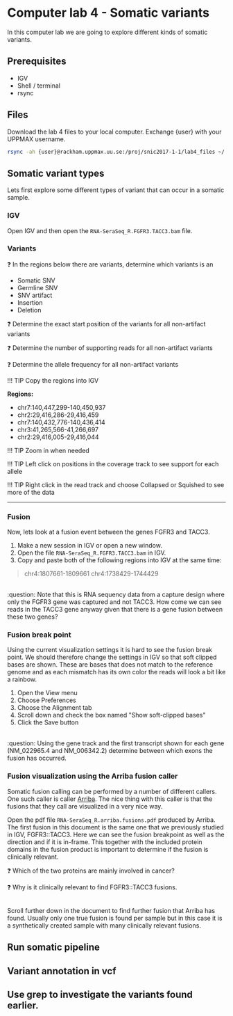 # Computer lab 4 - Somatic variants
In this computer lab we are going to explore different kinds of somatic variants.

## Prerequisites
* IGV
* Shell / terminal
* rsync

## Files
Download the lab 4 files to your local computer. Exchange {user} with your UPPMAX username.

```bash
rsync -ah {user}@rackham.uppmax.uu.se:/proj/snic2017-1-1/lab4_files ~/
```

## Somatic variant types
Lets first explore some different types of variant that can occur in a somatic sample. 

### IGV
Open IGV and then open the `RNA-SeraSeq_R.FGFR3.TACC3.bam` file. 

### Variants
:question: 
In the regions below there are variants, determine which variants is an

* Somatic SNV
* Germline SNV
* SNV artifact
* Insertion
* Deletion

:question: 
Determine the exact start position of the variants for all non-artifact variants

:question: 
Determine the number of supporting reads for all non-artifact variants

:question: 
Determine the allele frequency for all non-artifact variants

!!! TIP
    Copy the regions into IGV

**Regions:**

* chr7:140,447,299-140,450,937
* chr2:29,416,286-29,416,459
* chr7:140,432,776-140,436,414
* chr3:41,265,566-41,266,697
* chr2:29,416,005-29,416,044

!!! TIP
    Zoom in when needed
    
!!! TIP
    Left click on positions in the coverage track to see support for each allele
    
!!! TIP
    Right click in the read track and choose Collapsed or Squished to see more of the data

---

### Fusion
Now, lets look at a fusion event between the genes FGFR3 and TACC3.

1. Make a new session in IGV or open a new window.
2. Open the file `RNA-SeraSeq_R.FGFR3.TACC3.bam` in IGV. 
3. Copy and paste both of the following regions into IGV at the same time:
> chr4:1807661-1809661 chr4:1738429-1744429

<br/>
:question:
Note that this is RNA sequency data from a capture design where only the FGFR3 gene was captured and not TACC3. How come we can see reads in the TACC3 gene anyway given that there is a gene fusion between these two genes?

### Fusion break point
Using the current visualization settings it is hard to see the fusion break point. We should therefore change the settings in IGV so that soft clipped bases are shown. These are bases that does not match to the reference genome and as each mismatch has its own color the reads will look a bit like a rainbow.

1. Open the View menu
2. Choose Preferences
3. Choose the Alignment tab
4. Scroll down and check the box named "Show soft-clipped bases"
5. Click the Save button

<br/>
:question:
Using the gene track and the first transcript shown for each gene (NM_022965.4 and NM_006342.2) determine between which exons the fusion has occurred.

### Fusion visualization using the Arriba fusion caller
Somatic fusion calling can be performed by a number of different callers. One such caller is caller [Arriba](https://github.com/suhrig/arriba). The nice thing with this caller is that the fusions that they call are visualized in a very nice way.

Open the pdf file `RNA-SeraSeq_R.arriba.fusions.pdf` produced by Arriba. The first fusion in this document is the same one that we previously studied in IGV, FGFR3::TACC3. Here we can see the fusion breakpoint as well as the direction and if it is in-frame. This together with the included protein domains in the fusion product is important to determine if the fusion is clinically relevant.

:question:
Which of the two proteins are mainly involved in cancer?

:question:
Why is it clinically relevant to find FGFR3::TACC3 fusions.

<br/>
Scroll further down in the document to find further fusion that Arriba has found. Usually only one true fusion is found per sample but in this case it is a synthetically created sample with many clinically relevant fusions. 

## Run somatic pipeline

## Variant annotation in vcf
Use grep to investigate the variants found earlier.
---